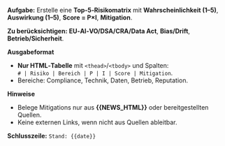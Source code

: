 <!-- File: prompts/risks_de.md -->
**Aufgabe:** Erstelle eine **Top‑5‑Risikomatrix** mit **Wahrscheinlichkeit (1–5)**, **Auswirkung (1–5)**, **Score = P×I**, **Mitigation**.

**Zu berücksichtigen:** **EU‑AI‑VO/DSA/CRA/Data Act**, **Bias/Drift**, **Betrieb/Sicherheit**.

**Ausgabeformat**
- **Nur HTML‑Tabelle** mit `<thead>`/`<tbody>` und Spalten:  
  `# | Risiko | Bereich | P | I | Score | Mitigation`.
- Bereiche: Compliance, Technik, Daten, Betrieb, Reputation.

**Hinweise**
- Belege Mitigations nur aus **{{NEWS_HTML}}** oder bereitgestellten Quellen.
- Keine externen Links, wenn nicht aus Quellen ableitbar.

**Schlusszeile:** `Stand: {{date}}`
